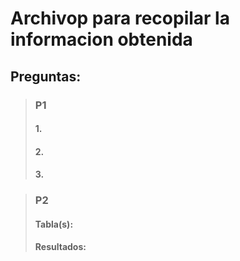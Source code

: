 # Archivop para recopilar la informacion obtenida

## Preguntas:

> ### P1
> #### 1.
> 
> #### 2. 
> 
> #### 3.
> 

> ### P2
> #### Tabla(s):
> 
> 
> 
> #### Resultados:
> 